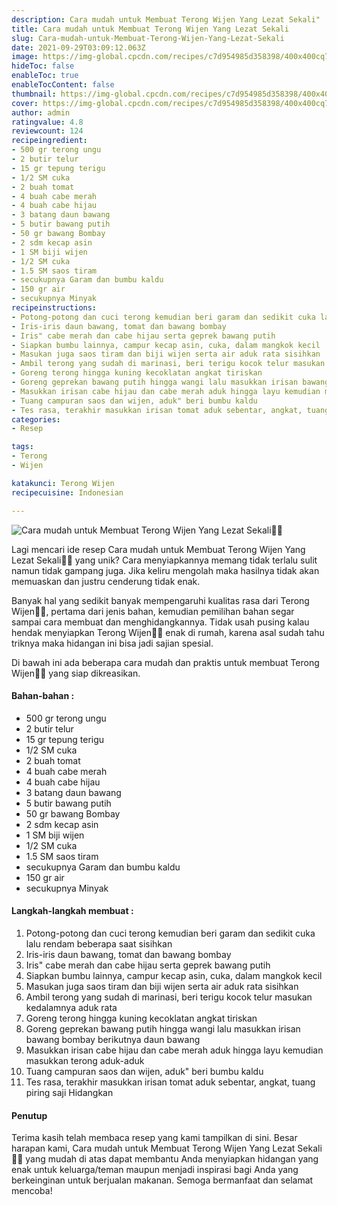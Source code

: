 ```yaml
---
description: Cara mudah untuk Membuat Terong Wijen Yang Lezat Sekali"
title: Cara mudah untuk Membuat Terong Wijen Yang Lezat Sekali
slug: Cara-mudah-untuk-Membuat-Terong-Wijen-Yang-Lezat-Sekali
date: 2021-09-29T03:09:12.063Z
image: https://img-global.cpcdn.com/recipes/c7d954985d358398/400x400cq70/photo.jpg
hideToc: false
enableToc: true
enableTocContent: false
thumbnail: https://img-global.cpcdn.com/recipes/c7d954985d358398/400x400cq70/photo.jpg
cover: https://img-global.cpcdn.com/recipes/c7d954985d358398/400x400cq70/photo.jpg
author: admin
ratingvalue: 4.8
reviewcount: 124
recipeingredient:
- 500 gr terong ungu
- 2 butir telur
- 15 gr tepung terigu
- 1/2 SM cuka
- 2 buah tomat
- 4 buah cabe merah
- 4 buah cabe hijau
- 3 batang daun bawang
- 5 butir bawang putih
- 50 gr bawang Bombay
- 2 sdm kecap asin
- 1 SM biji wijen
- 1/2 SM cuka
- 1.5 SM saos tiram
- secukupnya Garam dan bumbu kaldu
- 150 gr air
- secukupnya Minyak
recipeinstructions:
- Potong-potong dan cuci terong kemudian beri garam dan sedikit cuka lalu rendam beberapa saat sisihkan
- Iris-iris daun bawang, tomat dan bawang bombay
- Iris" cabe merah dan cabe hijau serta geprek bawang putih
- Siapkan bumbu lainnya, campur kecap asin, cuka, dalam mangkok kecil
- Masukan juga saos tiram dan biji wijen serta air aduk rata sisihkan
- Ambil terong yang sudah di marinasi, beri terigu kocok telur masukan kedalamnya aduk rata
- Goreng terong hingga kuning kecoklatan angkat tiriskan
- Goreng geprekan bawang putih hingga wangi lalu masukkan irisan bawang bombay berikutnya daun bawang
- Masukkan irisan cabe hijau dan cabe merah aduk hingga layu kemudian masukkan terong aduk-aduk
- Tuang campuran saos dan wijen, aduk" beri bumbu kaldu
- Tes rasa, terakhir masukkan irisan tomat aduk sebentar, angkat, tuang piring saji Hidangkan
categories:
- Resep

tags:
- Terong
- Wijen

katakunci: Terong Wijen
recipecuisine: Indonesian

---
```


![Cara mudah untuk Membuat Terong Wijen Yang Lezat Sekali👩‍🍳](https://img-global.cpcdn.com/recipes/c7d954985d358398/400x400cq70/photo.jpg)

Lagi mencari ide resep Cara mudah untuk Membuat Terong Wijen Yang Lezat Sekali👩‍🍳 yang unik? Cara menyiapkannya memang tidak terlalu sulit namun tidak gampang juga. Jika keliru mengolah maka hasilnya tidak akan memuaskan dan justru cenderung tidak enak.

Banyak hal yang sedikit banyak mempengaruhi kualitas rasa dari Terong Wijen👩‍🍳, pertama dari jenis bahan, kemudian pemilihan bahan segar sampai cara membuat dan menghidangkannya. Tidak usah pusing kalau hendak menyiapkan Terong Wijen👩‍🍳 enak di rumah, karena asal sudah tahu triknya maka hidangan ini bisa jadi sajian spesial.

Di bawah ini ada beberapa cara mudah dan praktis untuk membuat Terong Wijen👩‍🍳 yang siap dikreasikan.

<!--inarticleads1-->

#### Bahan-bahan :

- 500 gr terong ungu
- 2 butir telur
- 15 gr tepung terigu
- 1/2 SM cuka
- 2 buah tomat
- 4 buah cabe merah
- 4 buah cabe hijau
- 3 batang daun bawang
- 5 butir bawang putih
- 50 gr bawang Bombay
- 2 sdm kecap asin
- 1 SM biji wijen
- 1/2 SM cuka
- 1.5 SM saos tiram
- secukupnya Garam dan bumbu kaldu
- 150 gr air
- secukupnya Minyak

<!--inarticleads2-->

#### Langkah-langkah membuat :

1. Potong-potong dan cuci terong kemudian beri garam dan sedikit cuka lalu rendam beberapa saat sisihkan
1. Iris-iris daun bawang, tomat dan bawang bombay
1. Iris" cabe merah dan cabe hijau serta geprek bawang putih
1. Siapkan bumbu lainnya, campur kecap asin, cuka, dalam mangkok kecil
1. Masukan juga saos tiram dan biji wijen serta air aduk rata sisihkan
1. Ambil terong yang sudah di marinasi, beri terigu kocok telur masukan kedalamnya aduk rata
1. Goreng terong hingga kuning kecoklatan angkat tiriskan
1. Goreng geprekan bawang putih hingga wangi lalu masukkan irisan bawang bombay berikutnya daun bawang
1. Masukkan irisan cabe hijau dan cabe merah aduk hingga layu kemudian masukkan terong aduk-aduk
1. Tuang campuran saos dan wijen, aduk" beri bumbu kaldu
1. Tes rasa, terakhir masukkan irisan tomat aduk sebentar, angkat, tuang piring saji Hidangkan

#### Penutup

Terima kasih telah membaca resep yang kami tampilkan di sini. Besar harapan kami, Cara mudah untuk Membuat Terong Wijen Yang Lezat Sekali👩‍🍳 yang mudah di atas dapat membantu Anda menyiapkan hidangan yang enak untuk keluarga/teman maupun menjadi inspirasi bagi Anda yang berkeinginan untuk berjualan makanan. Semoga bermanfaat dan selamat mencoba!